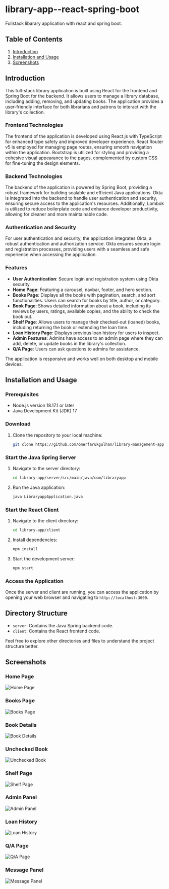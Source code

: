# library-app--react-spring-boot
Fullstack libarary application with react and spring boot.

## Table of Contents

1. [Introduction](#introduction)
2. [Installation and Usage](#installation-and-usage)
3. [Screenshots](#screenshots)

## Introduction
This full-stack library application is built using React for the frontend and Spring Boot for the backend. It allows users to manage a library database, including adding, removing, and updating books. The application provides a user-friendly interface for both librarians and patrons to interact with the library's collection.

### Frontend Technologies
The frontend of the application is developed using React.js with TypeScript for enhanced type safety and improved developer experience. React Router v5 is employed for managing page routes, ensuring smooth navigation within the application. Bootstrap is utilized for styling and providing a cohesive visual appearance to the pages, complemented by custom CSS for fine-tuning the design elements.

### Backend Technologies
The backend of the application is powered by Spring Boot, providing a robust framework for building scalable and efficient Java applications. Okta is integrated into the backend to handle user authentication and security, ensuring secure access to the application's resources. Additionally, Lombok is utilized to reduce boilerplate code and enhance developer productivity, allowing for cleaner and more maintainable code.


### Authentication and Security
For user authentication and security, the application integrates Okta, a robust authentication and authorization service. Okta ensures secure login and registration processes, providing users with a seamless and safe experience when accessing the application.

### Features
- **User Authentication**: Secure login and registration system using Okta security.
- **Home Page**: Featuring a carousel, navbar, footer, and hero section.
- **Books Page**: Displays all the books with pagination, search, and sort functionalities. Users can search for books by title, author, or category.
- **Book Page**: Shows detailed information about a book, including its reviews by users, ratings, available copies, and the ability to check the book out.
- **Shelf Page**: Allows users to manage their checked-out (loaned) books, including returning the book or extending the loan time.
- **Loan History Page**: Displays previous loan history for users to inspect.
- **Admin Features**: Admins have access to an admin page where they can add, delete, or update books in the library's collection.
- **Q/A Page**: Users can ask questions to admins for assistance.

The application is responsive and works well on both desktop and mobile devices.

## Installation and Usage

### Prerequisites
- Node.js version 18.17.1 or later
- Java Development Kit (JDK) 17

### Download
1. Clone the repository to your local machine:
   ```bash
   git clone https://github.com/omerfarukgulhan/library-management-app--react-spring-boot.git
   ```

### Start the Java Spring Server
1. Navigate to the server directory:
   ```bash
   cd library-app/server/src/main/java/com/libraryapp
   ```
2. Run the Java application:
   ```bash
   java LibraryappApplication.java
   ```

### Start the React Client
1. Navigate to the client directory:
   ```bash
   cd library-app/client
   ```
2. Install dependencies:
   ```bash
   npm install
   ```
3. Start the development server:
   ```bash
   npm start
   ```

### Access the Application
Once the server and client are running, you can access the application by opening your web browser and navigating to `http://localhost:3000`.

## Directory Structure
- `server`: Contains the Java Spring backend code.
- `client`: Contains the React frontend code.

Feel free to explore other directories and files to understand the project structure better.

## Screenshots

### Home Page
![Home Page](client/src/Images/ScreenShots/HomePage.png)

### Books Page
![Books Page](client/src/Images/ScreenShots/BooksPage.png)

### Book Details
![Book Details](client/src/Images/ScreenShots/Book.png)

### Unchecked Book
![Unchecked Book](client/src/Images/ScreenShots/UncheckedBook.png)

### Shelf Page
![Shelf Page](client/src/Images/ScreenShots/Shelf.png)

### Admin Panel
![Admin Panel](client/src/Images/ScreenShots/AdminPanel.png)

### Loan History
![Loan History](client/src/Images/ScreenShots/LoanHistory.png)

### Q/A Page
![Q/A Page](client/src/Images/ScreenShots/Q-APAge.png)

### Message Panel
![Message Panel](client/src/Images/ScreenShots/MessagePanel.png)


